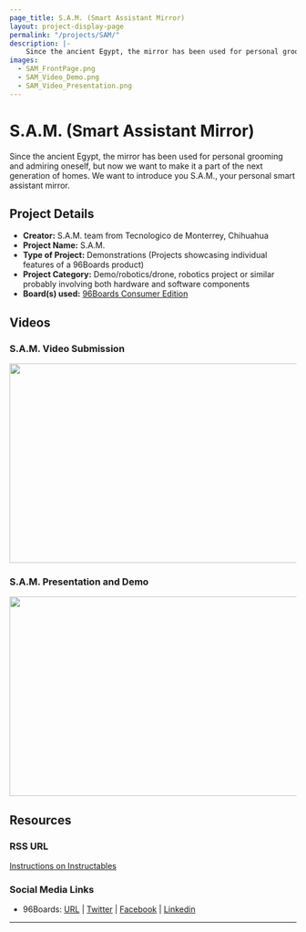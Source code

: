```yaml
---
page_title: S.A.M. (Smart Assistant Mirror)
layout: project-display-page
permalink: "/projects/SAM/"
description: |-
    Since the ancient Egypt, the mirror has been used for personal grooming and admiring oneself, but now we want to make it a part of the next generation of homes. We want to introduce you S.A.M., your personal smart assistant mirror.
images:
  - SAM_FrontPage.png
  - SAM_Video_Demo.png
  - SAM_Video_Presentation.png
---
```

# S.A.M. (Smart Assistant Mirror)

Since the ancient Egypt, the mirror has been used for personal grooming and admiring oneself, but now we want to make it a part of the next generation of homes. We want to introduce you S.A.M., your personal smart assistant mirror.

## Project Details

- **Creator:** S.A.M. team from Tecnologico de Monterrey, Chihuahua
- **Project Name:** S.A.M.
- **Type of Project:** Demonstrations (Projects showcasing individual features of a 96Boards product)
- **Project Category:** Demo/robotics/drone, robotics project or similar probably involving both hardware and software components
- **Board(s) used:** [96Boards Consumer Edition](https://www.96boards.org/products/ce/)

## Videos

### S.A.M. Video Submission

[<img src="../view/SAM/Images/SAM_Video_Demo.png?raw=true" data-canonical-src="../view/SAM/Images/SAM_Video_Demo.png?raw=true" width="600" height="350" />](https://youtu.be/EE9Aeucd7zw?list=PL-NF6S9MM_W2ss20r7NZiyZBiz85zHuw5)

### S.A.M. Presentation and Demo

[<img src="../view/SAM/Images/SAM_Video_Presentation.png?raw=true" data-canonical-src="../view/SAM/Images/SAM_Video_Presentation.png?raw=true" width="600" height="350" />](https://youtu.be/i-RyjroqMvU?list=PL-NF6S9MM_W2ss20r7NZiyZBiz85zHuw5)

## Resources

### RSS URL

[Instructions on Instructables](http://www.instructables.com/id/SAM-Smart-Assistant-Mirror/)

### Social Media Links

- 96Boards: [URL](https://www.96boards.org/) &#124; [Twitter](https://twitter.com/96boards) &#124; [Facebook](https://www.facebook.com/96Boards) &#124; [Linkedin](https://www.linkedin.com/showcase/6637095/)


***
